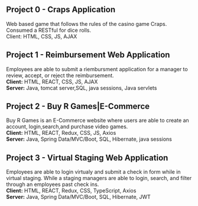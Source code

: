 ## Project 0 - Craps Application
Web based game that follows the rules of the casino game Craps. Consumed a RESTful for dice rolls.<br/>
Client: HTML, CSS, JS, AJAX

## Project 1 - Reimbursement Web Application
Employees are able to submit a riembursment application for a manager to review, accept, or reject the reimbursement.<br/>
<b>Client:</b> HTML, REACT, CSS, JS, AJAX<br/>
<b>Server:</b> Java, tomcat server,SQL, java sessions, Java servlets

## Project 2 - Buy R Games|E-Commerce
Buy R Games is an E-Commerce website where users are able to create an account, login,search,and purchase video games.<br/>
<b>Client:</b> HTML, REACT, Redux, CSS, JS, Axios<br/>
<b>Server:</b> Java, Spring Data/MVC/Boot, SQL, Hibernate, java sessions

## Project 3 - Virtual Staging Web Application
Employees are able to login virtualy and submit a check in form while in virtual staging. While a staging managers are able to login,
search, and filter through an employees past check ins.<br/>
<b>Client:</b> HTML, REACT, Redux, CSS, TypeScript, Axios<br/>
<b>Server:</b> Java, Spring Data/MVC/Boot, SQL, Hibernate, JWT
